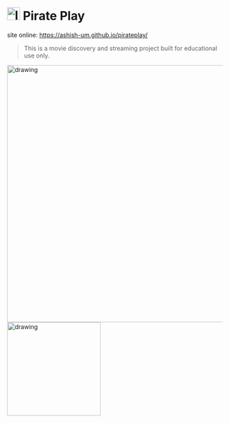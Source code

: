 # <img src="https://github.com/ashish-um/pirateplay/assets/83769253/c38f923a-9499-4234-87bb-6cc4353e4153" alt="logo" style="width:30px;"/> Pirate Play 

site online: https://ashish-um.github.io/pirateplay/

> This is a movie discovery and streaming project built for educational use only.

<img src="https://github.com/ashish-um/pirateplay/assets/83769253/13331848-f6b0-495e-b1e9-d28b273daab9" alt="drawing" style="width:600px;"/>
<img src="https://github.com/ashish-um/pirateplay/assets/83769253/ba6d9622-3892-49a8-9cfd-dcf4abe8c2fa" alt="drawing" style="width:218px;"/>
